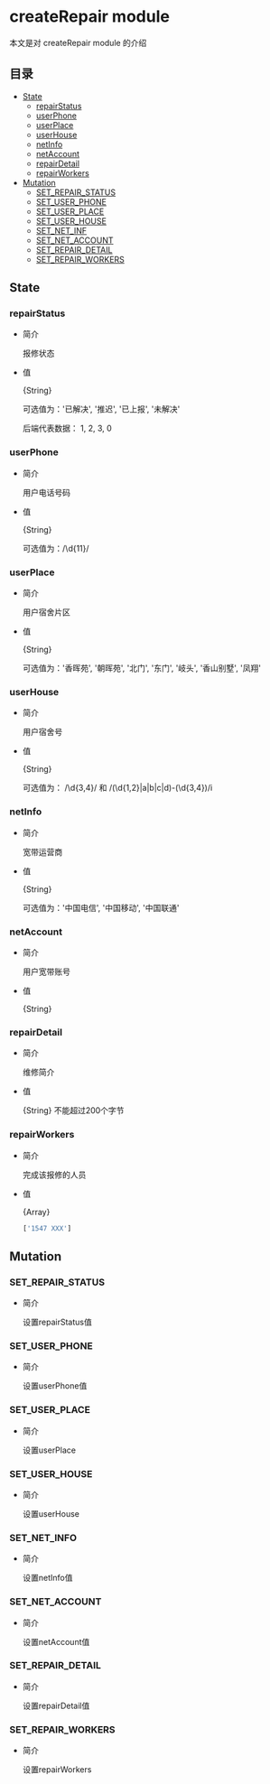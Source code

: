 # createRepair module
本文是对 createRepair module 的介绍

## 目录
- [State](#State)
  - [repairStatus](#repairStatus)
  - [userPhone](#userPhone)
  - [userPlace](#userPlace)
  - [userHouse](#userHouse)
  - [netInfo](#netInfo)
  - [netAccount](#netAccount)
  - [repairDetail](#repairDetail)
  - [repairWorkers](#repairWorkers)
- [Mutation](#Mutation)
  - [SET_REPAIR_STATUS](#SET_REPAIR_STATUS)
  - [SET_USER_PHONE](#SET_USER_PHONE)
  - [SET_USER_PLACE](#SET_USER_PLACE)
  - [SET_USER_HOUSE](#SET_USER_HOUSE)
  - [SET_NET_INF](#SET_NET_INF)
  - [SET_NET_ACCOUNT](#SET_NET_ACCOUNT)
  - [SET_REPAIR_DETAIL](#SET_REPAIR_DETAIL)
  - [SET_REPAIR_WORKERS](#SET_REPAIR_WORKERS)
  
<h2 id="State">State</h2>

<h3 id="repairStatus">repairStatus</h3>

- 简介

  报修状态
  
- 值

  {String}
  
  可选值为：'已解决', '推迟', '已上报', '未解决'
  
  后端代表数据： 1, 2, 3, 0
  
<h3 id="userPhone">userPhone</h3>

- 简介

  用户电话号码
  
- 值

  {String}
  
  可选值为：/\d{11}/
  
<h3 id="userPlace">userPlace</h3>

- 简介

  用户宿舍片区
  
- 值

  {String}
  
  可选值为：'香晖苑', '朝晖苑', '北门', '东门', '岐头', '香山别墅', '凤翔'
  
<h3 id="userHouse">userHouse</h3>

- 简介

  用户宿舍号
  
- 值

  {String}
  
  可选值为： /\d{3,4}/ 和 /(\d{1,2}|a|b|c|d)-(\d{3,4})/i

<h3 id="netInfo">netInfo</h3>

- 简介

  宽带运营商
  
- 值

  {String}
  
  可选值为：'中国电信', '中国移动', '中国联通'
  
<h3 id="netAccount">netAccount</h3>

- 简介

  用户宽带账号
  
- 值

  {String}
  
<h3 id="repairDetail">repairDetail</h3>

- 简介
  
  维修简介
  
- 值

  {String} 不能超过200个字节
  
<h3 id="repairWorkers">repairWorkers</h3>

- 简介

  完成该报修的人员
  
- 值

  {Array}
  
  ```js
  ['1547 XXX']
  ```
  
<h2 id="Mutation">Mutation</h2>

<h3 id="SET_REPAIR_STATUS">SET_REPAIR_STATUS</h3>

- 简介

  设置repairStatus值
  
<h3 id="SET_USER_PHONE">SET_USER_PHONE</h3>

- 简介

  设置userPhone值
  
<h3 id="SET_USER_PLACE">SET_USER_PLACE</h3>

- 简介

  设置userPlace
  
<h3 id="SET_USER_HOUSE">SET_USER_HOUSE</h3>

- 简介

  设置userHouse
  
<h3 id="SET_NET_INFO">SET_NET_INFO</h3>

- 简介

  设置netInfo值
  
<h3 id="SET_NET_ACCOUNT">SET_NET_ACCOUNT</h3>

- 简介

  设置netAccount值
  
<h3 id="SET_REPAIR_DETAIL">SET_REPAIR_DETAIL</h3>

- 简介

  设置repairDetail值
  
<h3 id="SET_REPAIR_WORKERS">SET_REPAIR_WORKERS</h3>

- 简介

  设置repairWorkers


